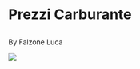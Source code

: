 
<h1> Prezzi Carburante </h1>

<h2> </h2>
<p>  By Falzone Luca </p>
<img src="https://i.imgur.com/TbRp6lx.gif">
